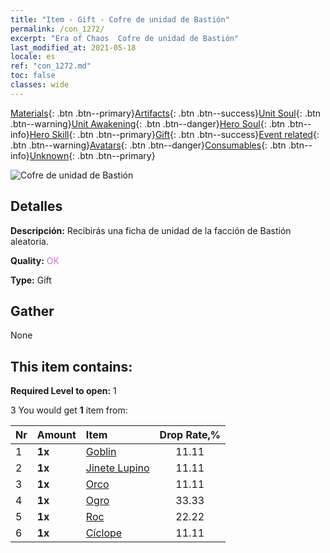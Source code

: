 ```yaml
---
title: "Item - Gift - Cofre de unidad de Bastión"
permalink: /con_1272/
excerpt: "Era of Chaos  Cofre de unidad de Bastión"
last_modified_at: 2021-05-18
locale: es
ref: "con_1272.md"
toc: false
classes: wide
---
```

 [Materials](/ItemsES/){: .btn .btn--primary}[Artifacts](/ItemsES/Artifacts/){: .btn .btn--success}[Unit Soul](/ItemsES/UnitSoul/){: .btn .btn--warning}[Unit Awakening](/ItemsES/UnitAwakening/){: .btn .btn--danger}[Hero Soul](/ItemsES/HeroSoul/){: .btn .btn--info}[Hero Skill](/ItemsES/HeroSkill/){: .btn .btn--primary}[Gift](/ItemsES/Gift/){: .btn .btn--success}[Event related](/ItemsES/Events/){: .btn .btn--warning}[Avatars](/ItemsES/Avatars/){: .btn .btn--danger}[Consumables](/ItemsES/Consumables/){: .btn .btn--info}[Unknown](/ItemsES/Unknown/){: .btn .btn--primary}

 ![Cofre de unidad de Bastión](/images/t/i_904004.png)

## Detalles
 **Descripción:** Recibirás una ficha de unidad de la facción de Bastión aleatoria.

 **Quality:** <span style="color: #DA70D6">OK</span>

 **Type:** Gift

## Gather

  None

## This item contains:

 **Required Level to open:** 1

 3 You would get **1** item  from:

  | Nr | Amount |     Item    | Drop Rate,% |
  |:---|:-------|:------------|:---------:|
  | 1 |  **1x** | [Goblin](/ItemsES/unt_217/) | 11.11 | 
  | 2 |  **1x** | [Jinete Lupino](/ItemsES/unt_218/) | 11.11 | 
  | 3 |  **1x** | [Orco](/ItemsES/unt_219/) | 11.11 | 
  | 4 |  **1x** | [Ogro](/ItemsES/unt_220/) | 33.33 | 
  | 5 |  **1x** | [Roc](/ItemsES/unt_221/) | 22.22 | 
  | 6 |  **1x** | [Cíclope](/ItemsES/unt_222/) | 11.11 | 

